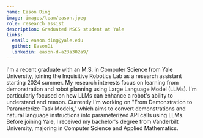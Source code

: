 ```yaml
---
name: Eason Ding
image: images/team/eason.jpeg
role: research_assist
description: Graduated MSCS student at Yale
links:
  email: eason.ding@yale.edu
  github: EasonDi
  linkedin: eason-d-a23a302a9/
---
```


I'm a recent graduate with an M.S. in Computer Science from Yale University, joining the Inquisitive Robotics Lab as a research assistant starting 2024 summer. My research interests focus on learning from demonstration and robot planning using Large Language Model (LLMs). I'm particularly focused on how LLMs can enhance a robot's ability to understand and reason. Currently I'm working on "From Demonstration to Parameterize Task Models," which aims to convert demonstrations and natural language instructions into parameterized API calls using LLMs.
Before joining Yale, I received my bachelor's degree from Vanderbilt University, majoring in Computer Science
and Applied Mathematics.
